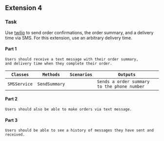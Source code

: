 ## Extension 4

### Task
Use [twilio](https://www.twilio.com/docs/sms/quickstart/java) to send order confirmations, the order summary, and a delivery time via SMS. For this extension, use an arbitrary delivery time.

#### Part 1
```
Users should receive a text message with their order summary,
and delivery time when they complete their order.
```

| `Classes`    | `Methods`        | `Scenarios` | `Outputs`                                   |
|--------------|------------------|-------------|---------------------------------------------|
| `SMSService` | `SendSummary`    |             | `Sends a order summary to the phone number` |

#### Part 2
```
Users should also be able to make orders via text message.
```

#### Part 3
```
Users should be able to see a history of messages they have sent and received.
```